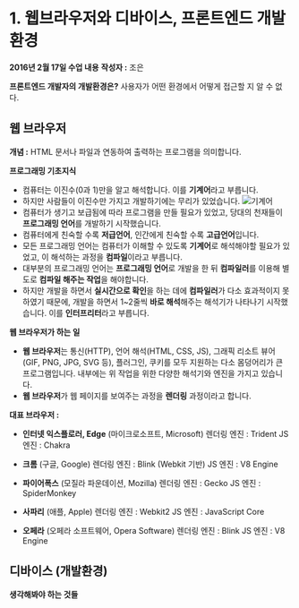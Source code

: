 # 1. 웹브라우저와 디바이스, 프론트엔드 개발 환경
**2016년 2월 17일 수업 내용**
**작성자 :** 조은

**프론트엔드 개발자의 개발환경은?**
사용자가 어떤 환경에서 어떻게 접근할 지 알 수 없다.

## 웹 브라우저
**개념 :**
HTML 문서나 파일과 연동하여 출력하는 프로그램을 의미합니다.

**프로그래밍 기초지식**

- 컴퓨터는 이진수(0과 1)만을 알고 해석합니다. 이를 **기계어**라고 부릅니다.
- 하지만 사람들이 이진수만 가지고 개발하기에는 무리가 있었습니다.
  ![기계어](http://www.ninisworld.com/oddsends/justforfun/funpicts/realprogrammers.jpg)
- 컴퓨터가 생기고 보급됨에 따라 프로그램을 만들 필요가 있었고, 당대의 천재들이 **프로그래밍 언어**를 개발하기 시작했습니다.
- 컴퓨터에게 친숙할 수록 **저급언어**, 인간에게 친숙할 수록 **고급언어**입니다.
- 모든 프로그래밍 언어는 컴퓨터가 이해할 수 있도록 **기계어**로 해석해야할 필요가 있었고, 이 해석하는 과정을 **컴파일**이라고 부릅니다.
- 대부분의 프로그래밍 언어는 **프로그래밍 언어**로 개발을 한 뒤 **컴파일러**를 이용해 별도로 **컴파일 해주는 작업**을 해야합니다.
- 하지만 개발을 하면서 **실시간으로 확인**을 하는 데에 **컴파일러**가 다소 효과적이지 못하였기 때문에,
  개발을 하면서 1~2줄씩 **바로 해석**해주는 해석기가 나타나기 시작했습니다. 이를 **인터프리터**라고 부릅니다.

**웹 브라우저가 하는 일**

- **웹 브라우저**는 통신(HTTP), 언어 해석(HTML, CSS, JS), 그래픽 리소트 뷰어(GIF, PNG, JPG, SVG 등), 플러그인, 쿠키를 모두 지원하는
 다소 몸덩어리가 큰 프로그램입니다. 내부에는 위 작업을 위한 다양한 해석기와 엔진을 가지고 있습니다.
- **웹 브라우저**가 웹 페이지를 보여주는 과정을 **렌더링** 과정이라고 합니다.

**대표 브라우저 :**

- **인터넷 익스플로러, Edge** (마이크로소프트, Microsoft)
  렌더링 엔진 : Trident
  JS 엔진 : Chakra
  
- **크롬** (구글, Google)
  렌더링 엔진 : Blink (Webkit 기반)
  JS 엔진 : V8 Engine
  
- **파이어폭스** (모질라 파운데이션, Mozilla)
  렌더링 엔진 : Gecko
  JS 엔진 : SpiderMonkey
  
- **사파리** (애플, Apple)
  렌더링 엔진 : Webkit2
  JS 엔진 : JavaScript Core
  
- **오페라** (오페라 소프트웨어, Opera Software)
  렌더링 엔진 : Blink
  JS 엔진 : V8 Engine
  
## 디바이스 (개발환경)

**생각해봐야 하는 것들**